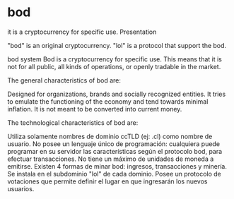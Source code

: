 # bod
it is a cryptocurrency for specific use.
Presentation


"bod" is an original cryptocurrency.
"lol" is a protocol that support the bod.


bod system
Bod is a cryptocurrency for specific use.
This means that it is not for all public, all kinds of operations, or openly tradable in the market.

The general characteristics of bod are:


Designed for organizations, brands and socially recognized entities.
It tries to emulate the functioning of the economy and tend towards minimal inflation.
It is not meant to be converted into current money.


The technological characteristics of bod are:

Utiliza solamente nombres de dominio ccTLD (ej: .cl) como nombre de usuario.
No posee un lenguaje único de programación: cualquiera puede programar en su servidor las características según el protocolo bod, para efectuar transacciones.
No tiene un máximo de unidades de moneda a emitirse.
Existen 4 formas de minar bod: ingresos, transacciones y minería.
Se instala en el subdominio "lol" de cada dominio.
Posee un protocolo de votaciones que permite definir el lugar en que ingresarán los nuevos usuarios.
